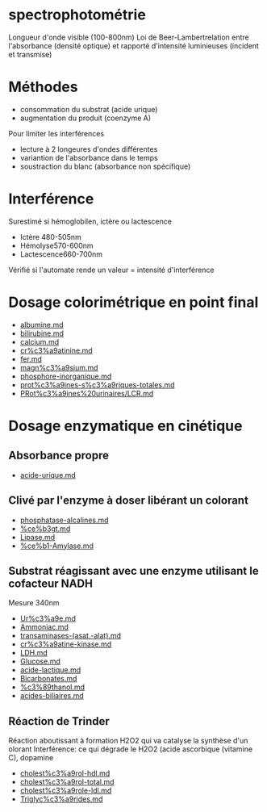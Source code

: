 # spectrophotométrie



Longueur d'onde visible (100-800nm)
Loi de Beer-Lambertrelation entre l'absorbance (densité optique) et rapporté d'intensité luminieuses (incident et transmise) 


# Méthodes


- consommation du substrat (acide urique) 
- augmentation du produit (coenzyme A) 

Pour limiter les interférences 

- lecture à 2 longeures d'ondes différentes 
- variantion de l'absorbance dans le temps 
- soustraction du blanc (absorbance non spécifique) 


# Interférence


Surestimé si hémoglobilen, ictère ou lactescence 

- Ictère 480-505nm 
- Hémolyse570-600nm 
- Lactescence660-700nm 

Vérifié si l'automate rende un valeur = intensité d'interférence 


# Dosage colorimétrique en point final


- [albumine.md](#albuminemd) 
- [bilirubine.md](#bilirubinemd) 
- [calcium.md](#calciummd) 
- [cr%c3%a9atinine.md](#crc3a9atininemd) 
- [fer.md](#fermd) 
- [magn%c3%a9sium.md](#magnc3a9siummd) 
- [phosphore-inorganique.md](#phosphore-inorganiquemd) 
- [prot%c3%a9ines-s%c3%a9riques-totales.md](#protc3a9ines-sc3a9riques-totalesmd) 
- [PRot%c3%a9ines%20urinaires/LCR.md](#protc3a9ines20urinaireslcrmd) 


# Dosage enzymatique en cinétique



## Absorbance propre


- [acide-urique.md](#acide-uriquemd) 


## Clivé par l'enzyme à doser libérant un colorant


- [phosphatase-alcalines.md](#phosphatase-alcalinesmd) 
- [%ce%b3gt.md](#ceb3gtmd) 
- [Lipase.md](#lipasemd) 
- [%ce%b1-Amylase.md](#ceb1-amylasemd) 


## Substrat réagissant avec une enzyme utilisant le cofacteur NADH


Mesure 340nm 

- [Ur%c3%a9e.md](#urc3a9emd) 
- [Ammoniac.md](#ammoniacmd) 
- [transaminases-(asat,-alat).md](#transaminases-asat-alatmd) 
- [cr%c3%a9atine-kinase.md](#crc3a9atine-kinasemd) 
- [LDH.md](#ldhmd) 
- [Glucose.md](#glucosemd) 
- [acide-lactique.md](#acide-lactiquemd) 
- [Bicarbonates.md](#bicarbonatesmd) 
- [%c3%89thanol.md](#c389thanolmd) 
- [acides-biliaires.md](#acides-biliairesmd) 


## Réaction de Trinder


Réaction aboutissant à formation H2O2 qui va catalyse la synthèse d'un olorant
Interférence: ce qui dégrade le H2O2 (acide ascorbique (vitamine C), dopamine 

- [cholest%c3%a9rol-hdl.md](#cholestc3a9rol-hdlmd) 
- [cholest%c3%a9rol-total.md](#cholestc3a9rol-totalmd) 
- [cholest%c3%a9role-ldl.md](#cholestc3a9role-ldlmd) 
- [Triglyc%c3%a9rides.md](#triglycc3a9ridesmd) 

